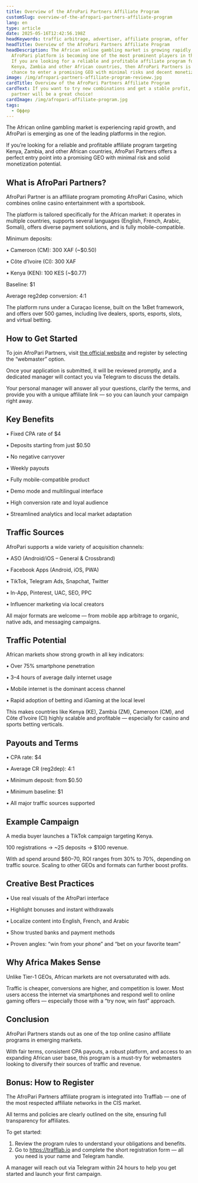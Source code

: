 ```yaml
---
title: Overview of the AfroPari Partners Affiliate Program
customSlug: overview-of-the-afropari-partners-affiliate-program
lang: en
type: article
date: 2025-05-16T12:42:56.198Z
headKeywords: traffic arbitrage, advertiser, affiliate program, offer
headTitle: Overview of the AfroPari Partners Affiliate Program
headDescription: The African online gambling market is growing rapidly, and the
  AfroPari platform is becoming one of the most prominent players in the region.
  If you are looking for a reliable and profitable affiliate program focused on
  Kenya, Zambia and other African countries, then AfroPari Partners is your
  chance to enter a promising GEO with minimal risks and decent monetization.
image: /img/afropari-partners-affiliate-program-revieww.jpg
cardTitle: Overview of the AfroPari Partners Affiliate Program
cardText: If you want to try new combinations and get a stable profit, afropari
  partner will be a great choice!
cardImage: /img/afropari-affiliate-program.jpg
tags:
  - Оффер
---
```

The African online gambling market is experiencing rapid growth, and AfroPari is emerging as one of the leading platforms in the region.

If you’re looking for a reliable and profitable affiliate program targeting Kenya, Zambia, and other African countries, AfroPari Partners offers a perfect entry point into a promising GEO with minimal risk and solid monetization potential.

## What is AfroPari Partners?

AfroPari Partner is an affiliate program promoting AfroPari Casino, which combines online casino entertainment with a sportsbook.

The platform is tailored specifically for the African market: it operates in multiple countries, supports several languages (English, French, Arabic, Somali), offers diverse payment solutions, and is fully mobile-compatible.

Minimum deposits:

• Cameroon (CM): 300 XAF (~$0.50)

• Côte d’Ivoire (CI): 300 XAF

• Kenya (KEN): 100 KES (~$0.77)

Baseline: $1

Average reg2dep conversion: 4:1

The platform runs under a Curaçao license, built on the 1xBet framework, and offers over 500 games, including live dealers, sports, esports, slots, and virtual betting.

## How to Get Started

To join AfroPari Partners, visit [the official website](https://trafflab.io/en/) and register by selecting the “webmaster” option.

Once your application is submitted, it will be reviewed promptly, and a dedicated manager will contact you via Telegram to discuss the details.

Your personal manager will answer all your questions, clarify the terms, and provide you with a unique affiliate link — so you can launch your campaign right away.

## Key Benefits

• Fixed CPA rate of $4

• Deposits starting from just $0.50

• No negative carryover

• Weekly payouts

• Fully mobile-compatible product

• Demo mode and multilingual interface

• High conversion rate and loyal audience

• Streamlined analytics and local market adaptation

## Traffic Sources

AfroPari supports a wide variety of acquisition channels:

• ASO (Android/iOS – General & Crossbrand)

• Facebook Apps (Android, iOS, PWA)

• TikTok, Telegram Ads, Snapchat, Twitter

• In-App, Pinterest, UAC, SEO, PPC

• Influencer marketing via local creators

All major formats are welcome — from mobile app arbitrage to organic, native ads, and messaging campaigns.

## Traffic Potential

African markets show strong growth in all key indicators:

• Over 75% smartphone penetration

• 3–4 hours of average daily internet usage

• Mobile internet is the dominant access channel

• Rapid adoption of betting and iGaming at the local level

This makes countries like Kenya (KE), Zambia (ZM), Cameroon (CM), and Côte d’Ivoire (CI) highly scalable and profitable — especially for casino and sports betting verticals.

## Payouts and Terms

• CPA rate: $4

• Average CR (reg2dep): 4:1

• Minimum deposit: from $0.50

• Minimum baseline: $1

• All major traffic sources supported

## Example Campaign

A media buyer launches a TikTok campaign targeting Kenya.

100 registrations → ~25 deposits → $100 revenue.

With ad spend around $60–70, ROI ranges from 30% to 70%, depending on traffic source. Scaling to other GEOs and formats can further boost profits.

## Creative Best Practices

• Use real visuals of the AfroPari interface

• Highlight bonuses and instant withdrawals

• Localize content into English, French, and Arabic

• Show trusted banks and payment methods

• Proven angles: “win from your phone” and “bet on your favorite team”

## Why Africa Makes Sense

Unlike Tier-1 GEOs, African markets are not oversaturated with ads.

Traffic is cheaper, conversions are higher, and competition is lower. Most users access the internet via smartphones and respond well to online gaming offers — especially those with a “try now, win fast” approach.

## Conclusion

AfroPari Partners stands out as one of the top online casino affiliate programs in emerging markets.

With fair terms, consistent CPA payouts, a robust platform, and access to an expanding African user base, this program is a must-try for webmasters looking to diversify their sources of traffic and revenue.

## Bonus: How to Register

The AfroPari Partners affiliate program is integrated into Trafflab — one of the most respected affiliate networks in the CIS market.

All terms and policies are clearly outlined on the site, ensuring full transparency for affiliates.

To get started:

1. Review the program rules to understand your obligations and benefits.
2. Go to <https://trafflab.io> and complete the short registration form — all you need is your name and Telegram handle.

A manager will reach out via Telegram within 24 hours to help you get started and launch your first campaign.